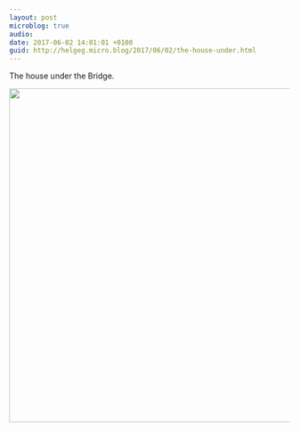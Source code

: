 ```yaml
---
layout: post
microblog: true
audio: 
date: 2017-06-02 14:01:01 +0100
guid: http://helgeg.micro.blog/2017/06/02/the-house-under.html
---
```

The house under the Bridge. 

<img src="http://helgeg.micro.blog/uploads/2017/16e71ed6b9.jpg" width="600" height="600" style="height: auto" />
